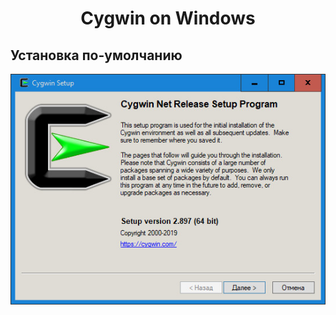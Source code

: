<h1 align="center">Cygwin on Windows</h1>

## Установка по-умолчанию
<img src="https://github.com/vinosgrayapple/wiki-course/blob/master/img/1.jpg"
     alt="Markdown Monster icon"
     style="float: left; margin-right: 10px;" />
![]()
